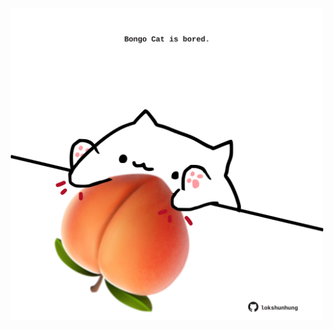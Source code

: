 <!-- built at 05/01/2024, 06:00:45 UTC -->
<p align="center">
  <img width="500" height="500" src="./ReadmeImage.svg">
</p>
